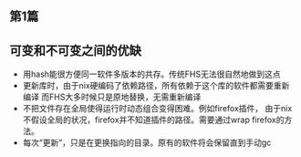 # 




## 第1篇
## 可变和不可变之间的优缺
- 用hash能很方便同一软件多版本的共存。传统FHS无法很自然地做到这点
- 更新库时，由于nix硬编码了依赖路径，所有依赖于这个库的软件都需要重新编译
  而FHS大多时候只是原地替换，无需重新编译
- 不把文件存在全局使得运行时动态组合变得困难。例如firefox插件，
  由于nix不假设全局的状况，firefox并不知道插件的路径。需要通过wrap firefox的方法。
- 每次“更新”，只是在更换指向的目录。原有的软件将会保留直到手动gc

